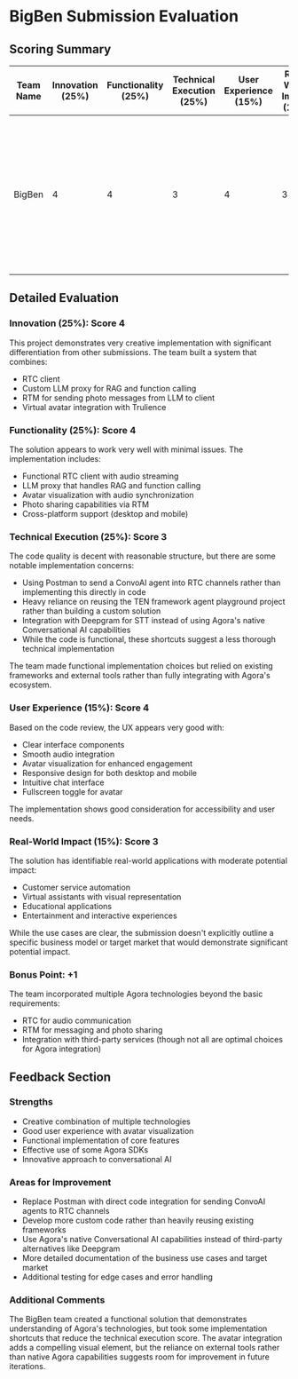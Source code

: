 # BigBen Submission Evaluation

## Scoring Summary

| Team Name | Innovation (25%) | Functionality (25%) | Technical Execution (25%) | User Experience (15%) | Real-World Impact (15%) | Bonus Point | Total Score | Notes                                                                                                                                                             |
| --------- | ---------------- | ------------------- | ------------------------- | --------------------- | ----------------------- | ----------- | ----------- | ----------------------------------------------------------------------------------------------------------------------------------------------------------------- |
| BigBen    | 4                | 4                   | 3                         | 4                     | 3                       | 1           | 3.75        | The team created a conversational AI solution that integrates Agora technologies (RTC, RTM) with third-party services, though with some implementation shortcuts. |

## Detailed Evaluation

### Innovation (25%): Score 4

This project demonstrates very creative implementation with significant differentiation from other submissions. The team built a system that combines:

- RTC client
- Custom LLM proxy for RAG and function calling
- RTM for sending photo messages from LLM to client
- Virtual avatar integration with Trulience

### Functionality (25%): Score 4

The solution appears to work very well with minimal issues. The implementation includes:

- Functional RTC client with audio streaming
- LLM proxy that handles RAG and function calling
- Avatar visualization with audio synchronization
- Photo sharing capabilities via RTM
- Cross-platform support (desktop and mobile)

### Technical Execution (25%): Score 3

The code quality is decent with reasonable structure, but there are some notable implementation concerns:

- Using Postman to send a ConvoAI agent into RTC channels rather than implementing this directly in code
- Heavy reliance on reusing the TEN framework agent playground project rather than building a custom solution
- Integration with Deepgram for STT instead of using Agora's native Conversational AI capabilities
- While the code is functional, these shortcuts suggest a less thorough technical implementation

The team made functional implementation choices but relied on existing frameworks and external tools rather than fully integrating with Agora's ecosystem.

### User Experience (15%): Score 4

Based on the code review, the UX appears very good with:

- Clear interface components
- Smooth audio integration
- Avatar visualization for enhanced engagement
- Responsive design for both desktop and mobile
- Intuitive chat interface
- Fullscreen toggle for avatar

The implementation shows good consideration for accessibility and user needs.

### Real-World Impact (15%): Score 3

The solution has identifiable real-world applications with moderate potential impact:

- Customer service automation
- Virtual assistants with visual representation
- Educational applications
- Entertainment and interactive experiences

While the use cases are clear, the submission doesn't explicitly outline a specific business model or target market that would demonstrate significant potential impact.

### Bonus Point: +1

The team incorporated multiple Agora technologies beyond the basic requirements:

- RTC for audio communication
- RTM for messaging and photo sharing
- Integration with third-party services (though not all are optimal choices for Agora integration)

## Feedback Section

### Strengths

- Creative combination of multiple technologies
- Good user experience with avatar visualization
- Functional implementation of core features
- Effective use of some Agora SDKs
- Innovative approach to conversational AI

### Areas for Improvement

- Replace Postman with direct code integration for sending ConvoAI agents to RTC channels
- Develop more custom code rather than heavily reusing existing frameworks
- Use Agora's native Conversational AI capabilities instead of third-party alternatives like Deepgram
- More detailed documentation of the business use cases and target market
- Additional testing for edge cases and error handling

### Additional Comments

The BigBen team created a functional solution that demonstrates understanding of Agora's technologies, but took some implementation shortcuts that reduce the technical execution score. The avatar integration adds a compelling visual element, but the reliance on external tools rather than native Agora capabilities suggests room for improvement in future iterations.

